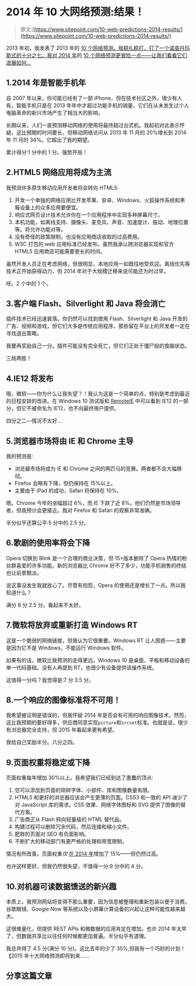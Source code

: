 # 2014 年 10 大网络预测:结果！

> 原文:[https://www.sitepoint.com/10-web-predictions-2014-results/](https://www.sitepoint.com/10-web-predictions-2014-results/)

2013 年初，我发表了 2013 年的 [10 个网络预测。我稳扎稳打，打了一个诺查丹玛斯式的十分之七。我对 2014 年](/2013-web-predictions/)的 [10 个网络预测更冒险一点——让我们看看它们进展如何…](/10-web-predictions-2014/)

## 1.2014 年是智能手机年

自 2007 年以来，你可能已经有了一部 iPhone，但在技术社区之外，很少有人有。智能手机只是在 2013 年年中才超过功能手机的销量，它们在从未发生过个人电脑革命的新兴市场产生了相当大的影响。

长期以来，人们一直预测移动网络的使用将最终超过台式机。我起初对此表示怀疑，这比预期的时间要长，但移动网络访问从 2013 年 11 月的 20%增长到 2014 年 11 月的 34%。它超出了我的期望。

累计得分:1 分中的 1 分。强势开局！

## 2.HTML5 网络应用将成为主流

我预测许多原生移动应用开发者将会转向 HTML5:

1.  开发一个单独的网络应用比开发苹果、安卓、Windows、火狐操作系统和黑莓设备上的众多应用要便宜。
2.  响应式网页设计技术允许你在一个应用程序中实现多种屏幕尺寸。
3.  本机功能，如离线支持、摄像头、麦克风、声音、加速度计、振动、地理位置等。将允许功能对等。
4.  没有奇怪的政策限制，也没有应用商店收取的过高费用。
5.  W3C 打包的 web 应用标准已经发布。虽然我承认跨浏览器实现和官方 HTML5 应用商店可能需要更长的时间。

虽然开发人员正在考虑网络，但很明显，本地应用一如既往地受欢迎。离线优先等技术正开始获得动力，但 2014 年对于大规模迁移来说可能还为时过早。

呸。2 个中的 1 个。

## 3.客户端 Flash、Silverlight 和 Java 将会消亡

插件技术已经迅速衰落。你仍然可以找到使用 Flash、Silverlight 和 Java 开发的广告、视频和游戏，但它们大多是传统应用程序。那些留在平台上的开发者一定在寻找退出策略。

我要再奖励自己一分。插件可能没有完全死亡，但它们正处于僵尸般的食脑状态。

三局两胜！

## 4.IE12 将发布

哦，微软——你为什么让我失望？！我认为这是一个简单的点，特别是考虑到最近的日程安排的改进。在 Windows 10 测试版和 [RemoteIE](/easy-internet-explorer-testing-remoteie/) 中可以看到 IE12 的一部分，但它不被命名为 IE12，也不向最终用户提供。

四分之二—情况不太好…

## 5.浏览器市场将由 IE 和 Chrome 主导

我的预测是:

*   浏览器市场将成为 IE 和 Chrome 之间的两匹马的竞赛。两者都不会大幅移动。
*   Firefox 会略有下降，但仍保持在 15%以上。
*   主要由于 iPad 的成功，Safari 将保持在 10%。

嗯。Chrome 今年的涨幅超过 6%，而 IE 下跌了近 8%。他们仍然是市场领导者，但我预计会更接近。我对 Firefox 和 Safari 的观察非常准确。

半分似乎还算公平:5 分中的 2.5 分。

## 6.歌剧的使用率将会下降

Opera 切换到 Blink 是一个合理的商业决策，但 15+版本删除了 Opera 热情的粉丝群喜爱的许多功能。新的浏览器比 Chrome 好不了多少，功能手机销售的终结也让前景黯淡。

说这事没发生我就放心了。尽管有抱怨，Opera 的使用还是增长了一点。所以我知道什么？

满分 6 分 2.5 分。看起来不太好。

## 7.微软将放弃或重新打造 Windows RT

这是一个脆弱的网络链接，但我认为它很重要。Windows RT 让人困惑——主要是因为它不是 Windows，不能运行 Windows 软件。

如果有的话，微软比我预测的走得更远。Windows 10 是桌面、平板和移动设备的单一代码基础。没有人再提到 RT，也很少有设备提供该操作系统。

这值得一分吗？我觉得是:7 分 3.5 分。

## 8.一个响应的图像标准将不可用！

我希望被证明是错误的，但我怀疑 2014 年是否会有可用的响应图像技术。然而，这比我预期的要好得多，供应商同意实现`picture`和`srcset`标准。也就是说，很少有浏览器完全支持，但 2015 年看起来更有希望。

我给自己奖励半分。八分之四。

## 9.页面权重将稳定或下降

页面权重每年增加 30%以上。我希望我们已经到达了愚蠢的顶点:

1.  您可以添加到页面的琐碎字体、小部件、库和图像数量有限。
2.  HTML5 和更好的浏览器应该会产生更薄的页面。CSS3 和一致的 API 减少了对 JavaScript 库的需求。CSS 效果、网络字体图标和 SVG 提供了图像的替代方案。
3.  广告商正从 Flash 转向轻量级的 HTML 替代品。
4.  构建过程可以删除冗余代码，然后连接和缩小文件。
5.  肥胖的页面对 SEO 有负面影响。
6.  不断扩大的移动部门有更严格的处理和带宽限制。

情况有所改善。页面权重*仅* [在 2014 年](/average-page-weight-increases-15-2014/)增加了 15%——但仍然过高。

也许这样更好，但我仍然很失望，不值得一分:9 分中的 4 分。

## 10.对机器可读数据馈送的新兴趣

本质上，我预测网站将变得不那么重要，因为信息被整理和重新包装以便于消费。谷歌眼镜、Google Now 等系统以及小屏幕计算设备的兴起让这种可能性越来越大。

这很难量化，但提供 REST APIs 和微数据的应用肯定在增加。也许 2014 年太早了，但数据共享比以往任何时候都更加普遍。半分似乎有道理。

我总共得了 4.5 分(满分 10 分)。这比去年的少了 35%,但我有一个巧妙的计划！【2015 年十大网络预测即将到来……

## 分享这篇文章